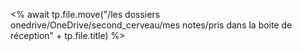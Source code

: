 <% await tp.file.move("/les dossiers onedrive/OneDrive/second_cerveau/mes notes/pris dans la boite de réception" + tp.file.title) %>